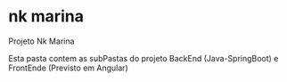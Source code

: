 # nk marina

Projeto Nk Marina

Esta pasta contem as subPastas do projeto BackEnd (Java-SpringBoot) e
FrontEnde (Previsto em Angular)
